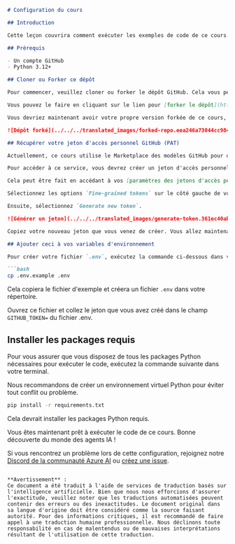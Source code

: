 ```markdown
# Configuration du cours

## Introduction

Cette leçon couvrira comment exécuter les exemples de code de ce cours.

## Prérequis

- Un compte GitHub
- Python 3.12+

## Cloner ou Forker ce dépôt

Pour commencer, veuillez cloner ou forker le dépôt GitHub. Cela vous permettra de créer votre propre version du matériel du cours afin de pouvoir exécuter, tester et ajuster le code !

Vous pouvez le faire en cliquant sur le lien pour [forker le dépôt](https://github.com/microsoft/ai-agents-for-beginners/fork).

Vous devriez maintenant avoir votre propre version forkée de ce cours, comme illustré ci-dessous :

![Dépôt forké](../../../translated_images/forked-repo.eea246a73044cc984a1e462349e36e7336204f00785e3187b7399905feeada07.fr.png)

## Récupérer votre jeton d'accès personnel GitHub (PAT)

Actuellement, ce cours utilise le Marketplace des modèles GitHub pour offrir un accès gratuit à des modèles de langage étendus (LLMs) qui seront utilisés pour créer des agents IA.

Pour accéder à ce service, vous devrez créer un jeton d'accès personnel GitHub.

Cela peut être fait en accédant à vos [paramètres des jetons d'accès personnel](https://github.com/settings/personal-access-tokens) dans votre compte GitHub.

Sélectionnez les options `Fine-grained tokens` sur le côté gauche de votre écran.

Ensuite, sélectionnez `Generate new token`.

![Générer un jeton](../../../translated_images/generate-token.361ec40abe59b84ac68d63c23e2b6854d6fad82bd4e41feb98fc0e6f030e8ef7.fr.png)

Copiez votre nouveau jeton que vous venez de créer. Vous allez maintenant l’ajouter à votre fichier `.env` inclus dans ce cours.

## Ajouter ceci à vos variables d'environnement

Pour créer votre fichier `.env`, exécutez la commande ci-dessous dans votre terminal :

```bash
cp .env.example .env
```

Cela copiera le fichier d'exemple et créera un fichier `.env` dans votre répertoire.

Ouvrez ce fichier et collez le jeton que vous avez créé dans le champ `GITHUB_TOKEN=` du fichier .env.

## Installer les packages requis

Pour vous assurer que vous disposez de tous les packages Python nécessaires pour exécuter le code, exécutez la commande suivante dans votre terminal.

Nous recommandons de créer un environnement virtuel Python pour éviter tout conflit ou problème.

```bash
pip install -r requirements.txt
```

Cela devrait installer les packages Python requis.

Vous êtes maintenant prêt à exécuter le code de ce cours. Bonne découverte du monde des agents IA !

Si vous rencontrez un problème lors de cette configuration, rejoignez notre [Discord de la communauté Azure AI](https://discord.gg/kzRShWzttr) ou [créez une issue](https://github.com/microsoft/ai-agents-for-beginners/issues?WT.mc_id=academic-105485-koreyst).
```

**Avertissement** :  
Ce document a été traduit à l'aide de services de traduction basés sur l'intelligence artificielle. Bien que nous nous efforcions d'assurer l'exactitude, veuillez noter que les traductions automatisées peuvent contenir des erreurs ou des inexactitudes. Le document original dans sa langue d'origine doit être considéré comme la source faisant autorité. Pour des informations critiques, il est recommandé de faire appel à une traduction humaine professionnelle. Nous déclinons toute responsabilité en cas de malentendus ou de mauvaises interprétations résultant de l'utilisation de cette traduction.